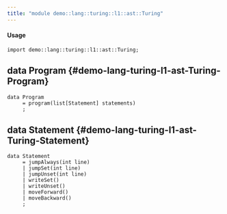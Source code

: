 ```yaml
---
title: "module demo::lang::turing::l1::ast::Turing"
---
```


#### Usage

`import demo::lang::turing::l1::ast::Turing;`

## data Program {#demo-lang-turing-l1-ast-Turing-Program}

```rascal
data Program  
     = program(list[Statement] statements)
     ;
```

## data Statement {#demo-lang-turing-l1-ast-Turing-Statement}

```rascal
data Statement  
     = jumpAlways(int line)
     | jumpSet(int line)
     | jumpUnset(int line)
     | writeSet()
     | writeUnset()
     | moveForward()
     | moveBackward()
     ;
```

